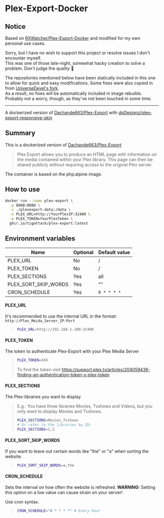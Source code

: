 # Plex-Export-Docker

## Notice

Based on [RXWatcher/Plex-Export-Docker](https://github.com/RXWatcher/Plex-Export-Docker) and modified for my own personal use cases.

Sorry, but I have no wish to support this project or resolve issues I don't encounter myself.  
This was one of those late-night, somewhat hacky creation to solve a problem. Don't judge the quality 👀

The repositories mentioned below have been statically included in this one to allow for quick and easy modifications. Some fixes were also copied in from [UniverseDevel's fork](https://github.com/UniverseDevel/Plex-Export).  
As a result, no fixes will be automatically included in image rebuilds.  
Probably not a worry, though, as they've not been touched in some time.

---

A dockerized version of [Dachande663/Plex-Export](https://github.com/Dachande663/Plex-Export) with [dpDesignz/plex-export-responsive-skin](https://github.com/dpDesignz/plex-export-responsive-skin)

## Summary
This is a dockerized version of [Dachande663/Plex-Export](https://github.com/Dachande663/Plex-Export)

> Plex Export allows you to produce an HTML page with information on the media contained within your Plex library. This page can then be shared publicly without requiring access to the original Plex server.

The container is based on the php:alpine image.

## How to use

```sh
docker run --name plex-export \
  -p 8000:8080 \
  -v ./plexexport-data:/data \
  -e PLEX_URL=http://YourPlexIP:32400 \
  -e PLEX_TOKEN=YourPlexToken \
  ghcr.io/tigattack/plex-export:latest
```

## Environment variables

| Name| Optional| Default value|
| ------ | ------ |------ |
| PLEX_URL|  No| / |
| PLEX_TOKEN| No | / |
| PLEX_SECTIONS| Yes | all |
| PLEX_SORT_SKIP_WORDS | Yes | "" |
| CRON_SCHEDULE| Yes | `0 * * * *` |

#### PLEX_URL
It's recommended to use the internal URL in the format: `http://Plex_Meida_Server_IP:Port`
> ```sh 
> PLEX_URL=http://192.168.1.100:32400
> ```

#### PLEX_TOKEN
The token to authenticate Plex-Export with your Plex Media Server
> ```sh 
> PLEX_TOKEN=XXX
> ```
> To find the token visit https://support.plex.tv/articles/204059436-finding-an-authentication-token-x-plex-token


#### PLEX_SECTIONS
The Plex-libraries you want to display
> E.g.: You have three libraries Movies, Tvshows and Videos, but you only want to display Movies and Tvshows.
> ```sh 
> PLEX_SECTIONS=Movies,Tvshows
> # Or refer to the libraries by ID:
> PLEX_SECTIONS=1,2
> ```

#### PLEX_SORT_SKIP_WORDS 
If you want to leave out certain words like "the" or "a" when sorting the website.
> ```sh 
> PLEX_SORT_SKIP_WORDS=a,the
> ```

#### CRON_SCHEDULE
Sets the interval on how often the website is refreshed. 
**WARNING:** Setting this option on a low value can cause strain on your server!

Use cron syntax.

> ```sh
> CRON_SCHEDULE="0 * * * *" # Every hour
> ```
